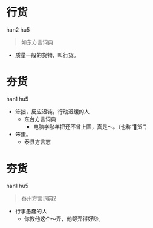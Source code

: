# 行货
han2 hu5
> 如东方言词典
- 质量一般的货物，叫行货。

# 夯货
han1 hu5
+ 笨拙，反应迟钝，行动迟缓的人
  * 东台方言词典
    - 电脑学咖年把还不曾上圆，真是～。（也称“𢜩货”）
+ 笨蛋。
  * 泰县方言志


# 夯货
han1 hu5
> 泰州方言词典2
- 行事愚蠢的人
  - 你教他这个～弄，他哿弄得好唦。